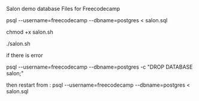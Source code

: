Salon demo database Files for Freecodecamp


psql --username=freecodecamp --dbname=postgres < salon.sql

chmod +x salon.sh

./salon.sh

if there is error 

psql --username=freecodecamp --dbname=postgres -c "DROP DATABASE salon;"

then restart from : psql --username=freecodecamp --dbname=postgres < salon.sql
